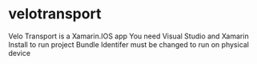 # velotransport
Velo Transport is a Xamarin.IOS app 
You need Visual Studio and Xamarin Install to run project
Bundle Identifer must be changed to run on physical device
